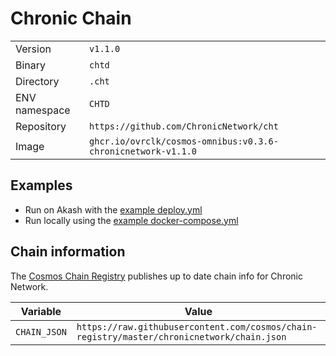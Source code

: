 # Chronic Chain

| | |
|---|---|
|Version|`v1.1.0`|
|Binary|`chtd`|
|Directory|`.cht`|
|ENV namespace|`CHTD`|
|Repository|`https://github.com/ChronicNetwork/cht`|
|Image|`ghcr.io/ovrclk/cosmos-omnibus:v0.3.6-chronicnetwork-v1.1.0`|

## Examples

- Run on Akash with the [example deploy.yml](./deploy.yml)
- Run locally using the [example docker-compose.yml](./docker-compose.yml)

## Chain information

The [Cosmos Chain Registry](https://github.com/cosmos/chain-registry) publishes up to date chain info for Chronic Network.

|Variable|Value|
|---|---|
|`CHAIN_JSON`|`https://raw.githubusercontent.com/cosmos/chain-registry/master/chronicnetwork/chain.json`|